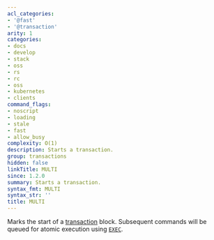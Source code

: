 ```yaml
---
acl_categories:
- '@fast'
- '@transaction'
arity: 1
categories:
- docs
- develop
- stack
- oss
- rs
- rc
- oss
- kubernetes
- clients
command_flags:
- noscript
- loading
- stale
- fast
- allow_busy
complexity: O(1)
description: Starts a transaction.
group: transactions
hidden: false
linkTitle: MULTI
since: 1.2.0
summary: Starts a transaction.
syntax_fmt: MULTI
syntax_str: ''
title: MULTI
---
```

Marks the start of a [transaction][tt] block.
Subsequent commands will be queued for atomic execution using [`EXEC`](/commands/exec).

[tt]: /topics/transactions
